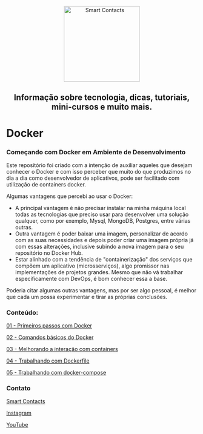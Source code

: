 <p align="center">
  <a href="https://smartcontacts.com.br/">
    <img alt="Smart Contacts" src="https://smartcontacts.com.br/assets/img/logo.png" width="200" />
  </a>
</p>
<h2 align="center">
Informação sobre tecnologia, dicas, tutoriais, mini-cursos e muito mais.
</h2>

# Docker

### Começando com Docker em Ambiente de Desenvolvimento

Este repositório foi criado com a intenção de auxiliar aqueles que desejam conhecer o Docker e com isso perceber que muito do que produzimos no dia a dia como desenvolvedor de aplicativos, pode ser facilitado com utilização de containers docker.

Algumas vantagens que percebi ao usar o Docker:

- A principal vantagem é não precisar instalar na minha máquina local todas as tecnologias que preciso usar para desenvolver uma solução qualquer, como por exemplo, Mysql, MongoDB, Postgres, entre várias outras.
- Outra vantagem é poder baixar uma imagem, personalizar de acordo com as suas necessidades e depois poder criar uma imagem própria já com essas alterações, inclusive subindo a nova imagem para o seu repositório no Docker Hub.
- Estar alinhado com a tendência de "containerização" dos serviços que compõem um aplicativo (microsserviços), algo promissor nas implementações de projetos grandes. Mesmo que não vá trabalhar especificamente com DevOps, é bom conhecer essa a base.

Poderia citar algumas outras vantagens, mas por ser algo pessoal, é melhor que cada um possa experimentar e tirar as próprias conclusões.

### Conteúdo:

[01 - Primeiros passos com Docker](01%20-%20Primeiros%20passos%20com%20docker.md)

[02 - Comandos básicos do Docker](02%20-%20Comandos%20basicos%20do%20docker.md)

[03 - Melhorando a interação com containers](03%20-%20Melhorando%20a%20interação%20com%20containers%20docker.md)

[04 - Trabalhando com Dockerfile](04%20-%20Trabalhando%20com%20Dockerfile.md)

[05 - Trabalhando com docker-compose](05%20-%20Trabalhando%20com%20docker-compose.md)

### Contato

[Smart Contacts](https://smartcontacts.com.br)

[Instagram](https://www.instagram.com/smartcontacts/)

[YouTube](https://www.youtube.com/channel/UCC6ue986efLUHRuqGiIfuwQ?view_as=subscriber)